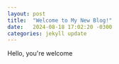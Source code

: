 ```yaml
---
layout: post
title:  "Welcome to My New Blog!"
date:   2024-08-18 17:02:20 -0300
categories: jekyll update
---
```

Hello, you're welcome
